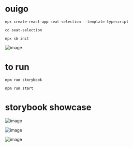 # ouigo


`npx create-react-app seat-selection --template typescript`

`cd seat-selection`

`npx sb init`

![image](https://github.com/Hkwolfx/ouigo/assets/55136269/e0acd747-147f-4931-aa3d-f8e522a61e2e)

# to run 

`npm run storybook`

`npm run start`


# storybook showcase

![image](https://github.com/Hkwolfx/ouigo/assets/55136269/200b5006-2250-4eba-b36e-55d2c51dcabd)


![image](https://github.com/Hkwolfx/ouigo/assets/55136269/9bc38e8f-9adb-40ea-88e3-ef9956f3ef0e)


![image](https://github.com/Hkwolfx/ouigo/assets/55136269/92435704-2483-4912-8a3b-aad43a7842b1)


